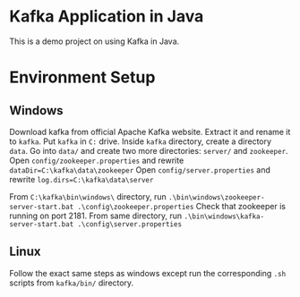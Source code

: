 # Kafka Application in Java
This is a demo project on using Kafka in Java.

# Environment Setup

## Windows

Download kafka from official Apache Kafka website. Extract it and  rename it to `kafka`. Put `kafka` in `C:` drive.
Inside `kafka` directory, create a directory `data`. Go into `data/` and create two more directories: `server/` and `zookeeper`.
Open `config/zookeeper.properties` and rewrite `dataDir=C:\kafka\data\zookeeper`
Open `config/server.properties` and rewrite `log.dirs=C:\kafka\data\server`

From `C:\kafka\bin\windows\` directory, run `.\bin\windows\zookeeper-server-start.bat .\config\zookeeper.properties`
Check that zookeeper is running on port 2181.
From same directory, run `.\bin\windows\kafka-server-start.bat .\config\server.properties`


## Linux

Follow the exact same steps as windows except run the corresponding `.sh` scripts from `kafka/bin/` directory.
